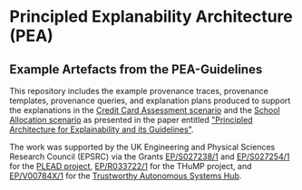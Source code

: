 # Principled Explanability Architecture (PEA)
## Example Artefacts from the PEA-Guidelines

This repository includes the example provenance traces, provenance templates, provenance queries, and explanation plans produced to support the explanations in the [Credit Card Assessment scenario](https://explain.openprovenance.org/creditscoring/) and the [School Allocation scenario](https://explain.openprovenance.org/school-admission/) as presented in the paper entitled ["Principled Architecture for Explainability and its Guidelines"](https://link.to.be.added/).

The work was supported by the UK Engineering and Physical Sciences Research Council (EPSRC) via the Grants [EP/S027238/1](https://gow.epsrc.ukri.org/NGBOViewGrant.aspx?GrantRef=EP/S027238/1) and [EP/S027254/1](https://gow.epsrc.ukri.org/NGBOViewGrant.aspx?GrantRef=EP/S027254/1) for the [PLEAD project](https://plead-project.org), [EP/R033722/1](https://gtr.ukri.org/projects?ref=EP%2FR033722%2F1) for the THuMP project, and [EP/V00784X/1](https://gtr.ukri.org/projects?ref=EP%2FV00784X%2F1) for the [Trustworthy Autonomous Systems Hub](https://www.tas.ac.uk/).
